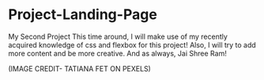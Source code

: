 # Project-Landing-Page
My Second Project
This time around, I will make use of my recently acquired knowledge of css and flexbox for this project!
Also, I will try to add more content and be more creative.
And as always, Jai Shree Ram! 

(IMAGE CREDIT- TATIANA FET ON PEXELS)